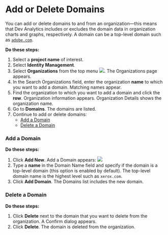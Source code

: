 # Add or Delete Domains

You can add or delete domains to and from an organization—this means that Dev Analytics includes or excludes the domain data in organization charts and graphs, respectively. A domain can be a top-level domain such as [`adobe.com`](http://adobe.com).

**Do these steps:**

1. Select a **project name** of interest.
2. Select **Identity Management**.
3. Select **Organizations** from the top menu ![](../.gitbook/assets/7409280.png). The Organizations page appears.
4. In the Search Organizations field, enter the organization **name** to which you want to add a domain. Matching names appear.
5. Find the organization to which you want to add a domain and click the **row**. Organization information appears. Organization Details shows the organization name.
6. Go to **Domains**. The domains are listed.
7. Continue to add or delete domains:
   * [Add a Domain](add-or-delete-domains.md#add-a-domain)
   * [Delete a Domain](add-or-delete-domains.md#delete-a-domain)

### Add a Domain

**Do these steps:**

1. Click **Add New**. Add a Domain appears: ![](../.gitbook/assets/7415779.png) 
2. Type a **name** in the Domain Name field and specify if the domain is a top-level domain \(this option is enabled by default\). The top-level domain name is the highest level such as `xerox.com`.
3. Click **Add Domain**. The Domains list includes the new domain.

### Delete a Domain

**Do these steps:**

1. Click **Delete** next to the domain that you want to delete from the organization. A Confirm dialog appears.
2. Click **Delete**. The domain is deleted from the organization.

